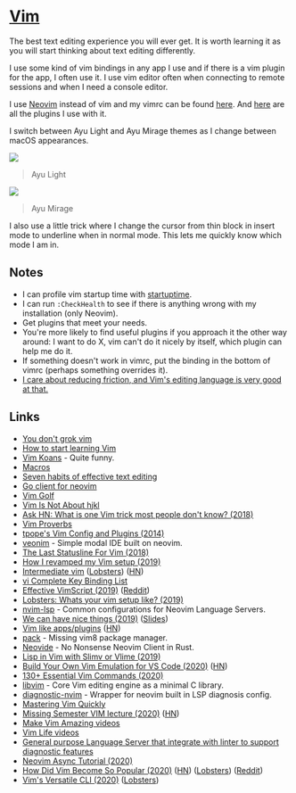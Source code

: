 # [Vim](https://www.vim.org/)

The best text editing experience you will ever get. It is worth learning it as you will start thinking about text editing differently.

I use some kind of vim bindings in any app I use and if there is a vim plugin for the app, I often use it. I use vim editor often when connecting to remote sessions and when I need a console editor.

I use [Neovim](https://github.com/neovim/neovim) instead of vim and my vimrc can be found [here](https://github.com/nikitavoloboev/dotfiles/blob/master/nvim/init.vim). And [here](vim-plugins.md) are all the plugins I use with it.

I switch between Ayu Light and Ayu Mirage themes as I change between macOS appearances.

![](https://i.imgur.com/iu79ifS.png)

> Ayu Light

![](https://i.imgur.com/k9pyjvd.png)

> Ayu Mirage

I also use a little trick where I change the cursor from thin block in insert mode to underline when in normal mode. This lets me quickly know which mode I am in.

## Notes

- I can profile vim startup time with [startuptime](https://github.com/tweekmonster/startuptime.vim).
- I can run `:CheckHealth` to see if there is anything wrong with my installation (only Neovim).
- Get plugins that meet your needs.
- You're more likely to find useful plugins if you approach it the other way around: I want to do X, vim can't do it nicely by itself, which plugin can help me do it.
- If something doesn't work in vimrc, put the binding in the bottom of vimrc (perhaps something overrides it).
- [I care about reducing friction, and Vim's editing language is very good at that.](https://www.reddit.com/r/vim/comments/hg37kq/question_how_much_time_do_you_save_using_vim/)

## Links

- [You don't grok vim](https://stackoverflow.com/questions/1218390/what-is-your-most-productive-shortcut-with-vim/1220118#1220118)
- [How to start learning Vim](https://www.reddit.com/r/vim/comments/8fqsju/learning_vim_and_switching_to_it/dy5qkpe/?context=1)
- [Vim Koans](https://sanctum.geek.nz/arabesque/vim-koans/) - Quite funny.
- [Macros](http://vim.wikia.com/wiki/Macros)
- [Seven habits of effective text editing](http://www.moolenaar.net/habits.html)
- [Go client for neovim](https://github.com/neovim/go-client)
- [Vim Golf](http://www.vimgolf.com/)
- [Vim Is Not About hjkl](http://sandymaguire.me/blog/vim-is-not-about-hjkl/)
- [Ask HN: What is one Vim trick most people don't know? (2018)](https://news.ycombinator.com/item?id=17422516)
- [Vim Proverbs](https://www.vi-improved.org/vim-proverbs/)
- [tpope's Vim Config and Plugins (2014)](https://www.youtube.com/watch?v=MGmIJyTf8pg)
- [veonim](https://github.com/veonim/veonim) - Simple modal IDE built on neovim.
- [The Last Statusline For Vim (2018)](https://kadekillary.work/post/statusline-vim/)
- [How I revamped my Vim setup (2019)](https://alex.dzyoba.com/blog/vim-revamp/)
- [Intermediate vim](https://dn.ht/intermediate-vim/) ([Lobsters](https://lobste.rs/s/78yjp6/intermediate_vim)) ([HN](https://news.ycombinator.com/item?id=19794558))
- [vi Complete Key Binding List](https://hea-www.harvard.edu/~fine/Tech/vi.html)
- [Effective VimScript (2019)](https://arp242.net/effective-vimscript.html) ([Reddit](https://www.reddit.com/r/vim/comments/dpmnd1/effective_vimscript/))
- [Lobsters: Whats your vim setup like? (2019)](https://lobste.rs/s/ffhwse/whats_your_vim_setup_like)
- [nvim-lsp](https://github.com/neovim/nvim-lsp) - Common configurations for Neovim Language Servers.
- [We can have nice things (2019)](https://www.youtube.com/watch?v=Bt-vmPC_-Ho) ([Slides](https://vimconf.org/2019/slides/justin.pdf))
- [Vim like apps/plugins](https://vim.reversed.top/) ([HN](https://news.ycombinator.com/item?id=21692418#21693299))
- [pack](https://github.com/maralla/pack) - Missing vim8 package manager.
- [Neovide](https://github.com/Kethku/neovide) - No Nonsense Neovim Client in Rust.
- [Lisp in Vim with Slimv or Vlime (2019)](https://susam.in/blog/lisp-in-vim-with-slimv-or-vlime/)
- [Build Your Own Vim Emulation for VS Code (2020)](https://johtela.github.io/vscode-modaledit/docs/.vscode/settings.html) ([HN](https://news.ycombinator.com/item?id=22383841))
- [130+ Essential Vim Commands (2020)](https://catswhocode.com/vim-commands/)
- [libvim](https://github.com/onivim/libvim) - Core Vim editing engine as a minimal C library.
- [diagnostic-nvim](https://github.com/haorenW1025/diagnostic-nvim) - Wrapper for neovim built in LSP diagnosis config.
- [Mastering Vim Quickly](https://jovicailic.org/mastering-vim-quickly/)
- [Missing Semester VIM lecture (2020)](https://www.youtube.com/watch?v=a6Q8Na575qc) ([HN](https://news.ycombinator.com/item?id=23436392))
- [Make Vim Amazing videos](https://www.youtube.com/playlist?list=PLm323Lc7iSW9kRCuzB3J_h7vPjIDedplM)
- [Vim Life videos](https://www.youtube.com/playlist?list=PLm323Lc7iSW9CtibHhhQErDh167XfL4EU)
- [General purpose Language Server that integrate with linter to support diagnostic features](https://github.com/iamcco/diagnostic-languageserver)
- [Neovim Async Tutorial (2020)](https://ms-jpq.github.io/neovim-async-tutorial/)
- [How Did Vim Become So Popular (2020)](https://pragmaticpineapple.com/how-did-vim-become-so-popular/) ([HN](https://news.ycombinator.com/item?id=23689091)) ([Lobsters](https://lobste.rs/s/smszig/how_did_vim_become_so_popular)) ([Reddit](https://www.reddit.com/r/vim/comments/hilqrw/how_did_vim_become_so_popular/))
- [Vim's Versatile CLI (2020)](https://www.youtube.com/watch?v=pt36X1OJRG4) ([Lobsters](https://lobste.rs/s/v0vfcy/vim_s_versatile_cli))
